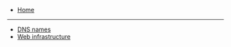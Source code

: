 * [Home](/)

----

* [DNS names](/itenv/dns_names.md)
* [Web infrastructure](/itenv/web_infrastructure.md)
